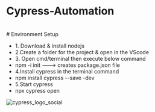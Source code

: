 # Cypress-Automation
</br>
# Environment Setup
<ul>
<li>1. Download & install nodejs</li>
<li>2.Create a folder for the project & open in the VScode</li>
<li>3. Open cmd/terminal then execute below command</li>
<li>npm -i init ---> creates package.json file</li>
<li>4.Install cypress in the terminal command</li>
<li>npm install cypress --save -dev</li>
<li>5.Start cypress</li>
<li>npx cypress open</li>
</ul>

![cypress_logo_social](https://github.com/Zahid-H/Cypress-Automation/assets/83463788/8f20a399-5376-41e4-9e58-7627f2c26fcc)

